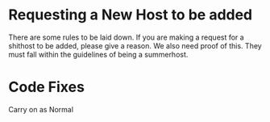 # Requesting a New Host to be added

There are some rules to be laid down. If you are making a request for a shithost to be added, please give a reason. We also need proof of this. They must fall within the guidelines of being a summerhost. 


# Code Fixes

Carry on as Normal